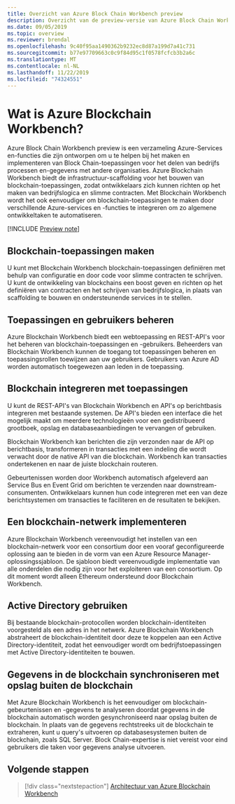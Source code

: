 ```yaml
---
title: Overzicht van Azure Block Chain Workbench preview
description: Overzicht van de preview-versie van Azure Block Chain Workbench en de mogelijkheden ervan.
ms.date: 09/05/2019
ms.topic: overview
ms.reviewer: brendal
ms.openlocfilehash: 9c40f95aa1490362b9232ec8d87a199d7a41c731
ms.sourcegitcommit: b77e97709663c0c9f84d95c1f0578fcfcb3b2a6c
ms.translationtype: MT
ms.contentlocale: nl-NL
ms.lasthandoff: 11/22/2019
ms.locfileid: "74324551"
---
```

# <a name="what-is-azure-blockchain-workbench"></a>Wat is Azure Blockchain Workbench?

Azure Block Chain Workbench preview is een verzameling Azure-Services en-functies die zijn ontworpen om u te helpen bij het maken en implementeren van Block Chain-toepassingen voor het delen van bedrijfs processen en-gegevens met andere organisaties. Azure Blockchain Workbench biedt de infrastructuur-scaffolding voor het bouwen van blockchain-toepassingen, zodat ontwikkelaars zich kunnen richten op het maken van bedrijfslogica en slimme contracten. Met Blockchain Workbench wordt het ook eenvoudiger om blockchain-toepassingen te maken door verschillende Azure-services en -functies te integreren om zo algemene ontwikkeltaken te automatiseren.

[!INCLUDE [Preview note](./includes/preview.md)]

## <a name="create-blockchain-applications"></a>Blockchain-toepassingen maken

U kunt met Blockchain Workbench blockchain-toepassingen definiëren met behulp van configuratie en door code voor slimme contracten te schrijven. U kunt de ontwikkeling van blockchains een boost geven en richten op het definiëren van contracten en het schrijven van bedrijfslogica, in plaats van scaffolding te bouwen en ondersteunende services in te stellen.

## <a name="manage-applications-and-users"></a>Toepassingen en gebruikers beheren

Azure Blockchain Workbench biedt een webtoepassing en REST-API's voor het beheren van blockchain-toepassingen en -gebruikers. Beheerders van Blockchain Workbench kunnen de toegang tot toepassingen beheren en toepassingsrollen toewijzen aan uw gebruikers. Gebruikers van Azure AD worden automatisch toegewezen aan leden in de toepassing.

## <a name="integrate-blockchain-with-applications"></a>Blockchain integreren met toepassingen

U kunt de REST-API's van Blockchain Workbench en API's op berichtbasis integreren met bestaande systemen. De API's bieden een interface die het mogelijk maakt om meerdere technologieën voor een gedistribueerd grootboek, opslag en databaseaanbiedingen te vervangen of gebruiken.

Blockchain Workbench kan berichten die zijn verzonden naar de API op berichtbasis, transformeren in transacties met een indeling die wordt verwacht door de native API van die blockchain.  Workbench kan transacties ondertekenen en naar de juiste blockchain routeren. 

Gebeurtenissen worden door Workbench automatisch afgeleverd aan Service Bus en Event Grid om berichten te verzenden naar downstream-consumenten. Ontwikkelaars kunnen hun code integreren met een van deze berichtsystemen om transacties te faciliteren en de resultaten te bekijken.

## <a name="deploy-a-blockchain-network"></a>Een blockchain-netwerk implementeren

Azure Blockchain Workbench vereenvoudigt het instellen van een blockchain-netwerk voor een consortium door een vooraf geconfigureerde oplossing aan te bieden in de vorm van een Azure Resource Manager-oplossingssjabloon. De sjabloon biedt vereenvoudigde implementatie van alle onderdelen die nodig zijn voor het exploiteren van een consortium. Op dit moment wordt alleen Ethereum ondersteund door Blockchain Workbench.

## <a name="use-active-directory"></a>Active Directory gebruiken

Bij bestaande blockchain-protocollen worden blockchain-identiteiten voorgesteld als een adres in het netwerk. Azure Blockchain Workbench abstraheert de blockchain-identiteit door deze te koppelen aan een Active Directory-identiteit, zodat het eenvoudiger wordt om bedrijfstoepassingen met Active Directory-identiteiten te bouwen.

## <a name="synchronize-on-chain-data-with-off-chain-storage"></a>Gegevens in de blockchain synchroniseren met opslag buiten de blockchain

Met Azure Blockchain Workbench is het eenvoudiger om blockchain-gebeurtenissen en -gegevens te analyseren doordat gegevens in de blockchain automatisch worden gesynchroniseerd naar opslag buiten de blockchain. In plaats van de gegevens rechtstreeks uit de blockchain te extraheren, kunt u query's uitvoeren op databasesystemen buiten de blockchain, zoals SQL Server. Block Chain-expertise is niet vereist voor eind gebruikers die taken voor gegevens analyse uitvoeren.

## <a name="next-steps"></a>Volgende stappen

> [!div class="nextstepaction"]
> [Architectuur van Azure Blockchain Workbench](architecture.md)
